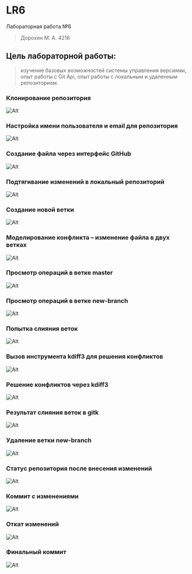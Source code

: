 # LR6
Лабораторная работа №6
>Дорохин М. А. 4216

## Цель лабораторной работы:
> изучение базовых возможностей системы управления версиями, опыт работы с Git Api, опыт работы с локальным и удаленным репозиторием.

### Клонирование репозитория
![Alt](./img/1.jpg)

### Настройка имени пользователя и email для репозитория
![Alt](./img/2.jpg)

### Создание файла через интерфейс GitHub
![Alt](./img/3.jpg)

### Подтягивание изменений в локальный репозиторий
![Alt](./img/4.jpg)

### Создание новой ветки
![Alt](./img/5.jpg)

### Моделирование конфликта – изменение файла в двух ветках
![Alt](./img/6.jpg)

### Просмотр операций в ветке master
![Alt](./img/7.jpg)

### Просмотр операций в ветке new-branch
![Alt](./img/8.jpg)

### Попытка слияния веток 
![Alt](./img/9.jpg)

### Вызов инструмента kdiff3 для решения конфликтов
![Alt](./img/10.jpg)

### Решение конфликтов через kdiff3 
![Alt](./img/11.jpg)

### Результат слияния веток в gitk
![Alt](./img/12.jpg)

### Удаление ветки new-branch
![Alt](./img/13.jpg)

### Статус репозитория после внесения изменений 
![Alt](./img/14.jpg)

### Коммит с изменениями
![Alt](./img/15.jpg)

### Откат изменений
![Alt](./img/16.jpg)

### Финальный коммит
![Alt](./img/17.jpg)